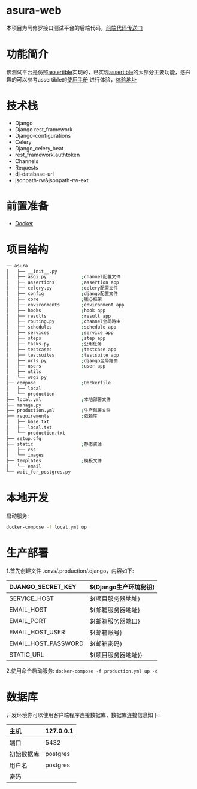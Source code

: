 # asura-web
本项目为阿修罗接口测试平台的后端代码，[前端代码传送门](https://github.com/EtheriousNatsu/asura-frontend)

# 功能简介
该测试平台是仿照[assertible]()实现的，已实现[assertible]()的大部分主要功能，感兴趣的可以参考assertible的[使用手册](https://assertible.com/docs)
进行体验，[体验地址](http://120.79.132.106)

# 技术栈
* Django
* Django rest_framework
* Django-configurations
* Celery
* Django_celery_beat
* rest_framework.authtoken
* Channels
* Requests
* dj-database-url
* jsonpath-rw&jsonpath-rw-ext

# 前置准备

- [Docker](https://docs.docker.com/docker-for-mac/install/)  

# 项目结构
```bash
── asura
│   ├── __init__.py
│   ├── asgi.py             ;channel配置文件
│   ├── assertions          ;assertion app
│   ├── celery.py           ;celery配置文件
│   ├── config              ;django配置文件
│   ├── core                ;核心框架
│   ├── environments        ;environment app
│   ├── hooks               ;hook app
│   ├── results             ;result app
│   ├── routing.py          ;channel全局路由
│   ├── schedules           ;schedule app
│   ├── services            ;service app
│   ├── steps               ;step app
│   ├── tasks.py            ;公用任务
│   ├── testcases           ;testcase app
│   ├── testsuites          ;testsuite app
│   ├── urls.py             ;django全局路由 
│   ├── users               ;user app
│   ├── utils
│   └── wsgi.py
├── compose                 ;Dockerfile
│   ├── local
│   └── production
├── local.yml               ;本地部署文件
├── manage.py
├── production.yml          ;生产部署文件
├── requirements            ;依赖库
│   ├── base.txt
│   ├── local.txt
│   └── production.txt
├── setup.cfg
├── static                  ;静态资源
│   ├── css
│   └── images
├── templates               ;模板文件
│   └── email
└── wait_for_postgres.py
```
# 本地开发

启动服务:
```bash
docker-compose -f local.yml up
```

# 生产部署
1.首先创建文件 .envs/.production/.django，内容如下:

|   DJANGO_SECRET_KEY  | ${Django生产环境秘钥}  |
|  :-----  | :-----  |
| SERVICE_HOST  | ${项目服务器地址} |
| EMAIL_HOST  | ${邮箱服务器地址} |
| EMAIL_PORT  | ${邮箱服务器端口} |
| EMAIL_HOST_USER  |  ${邮箱账号}|
| EMAIL_HOST_PASSWORD  |  ${邮箱密码}|
| STATIC_URL  |  ${项目服务器地址}}|


2.使用命令启动服务: `docker-compose -f production.yml up -d`


# 数据库
开发环境你可以使用客户端程序连接数据库，数据库连接信息如下:

|   主机  | 127.0.0.1  |
|  :-----  | :-----  |
| 端口  | 5432 |
| 初始数据库  | postgres |
| 用户名  | postgres |
| 密码  |  |
